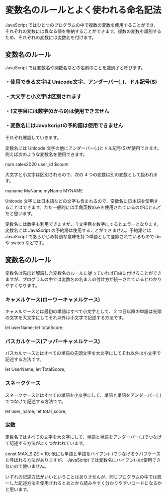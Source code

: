 # 変数名のルールとよく使われる命名記法
JavaScript ではひとつのプログラムの中で複数の変数を使用することができ、それぞれの変数には異なる値を格納することができます。複数の変数を識別するため、それぞれの変数には変数名を付けます。

## 変数名のルール
JavaScript では変数名や関数名などの名前のことを識別子と呼びます。

### ・使用できる文字は Unicode文字、アンダーバー(_)、ドル記号($)
### ・大文字と小文字は区別されます
### ・1文字目には数字(0から9)は使用できません
### ・変数名にはJavaScriptの予約語は使用できません

それぞれ確認していきます。

変数名には Unicode 文字の他にアンダーバー(_)とドル記号($)が使用できます。例えば次のような変数名を使用できます。

num
sales2020
user_id
$count

大文字と小文字は区別されるので、次の 4 つの変数は別の変数として扱われます。

myname
MyName
myName
MYNAME

Unicode 文字には日本語などの文字も含まれるので、変数名に日本語を使用することはできます。ただ一般的には半角英数のみを使用されているのがほとんどだと思います。

変数名には数字も利用できますが、 1 文字目を数字にするとエラーとなります。
変数名には JavaScript の予約語は使用することができません。予約語とは JavaScript であらかじめ特別な意味を持つ単語として登録されているもので do や switch などです。

## 変数名のルール
変数名は先ほど解説した変数名のルールに従っていれば自由に付けることができますが、プログラムの中では変数名の名まえの付け方が統一されているとわかりやすくなります。

### キャメルケース(ローワーキャメルケース)
キャメルケースとは最初の単語はすべて小文字として、 2 つ目以降の単語は先頭の文字を大文字にしてそれ以外は小文字で記述する方法です。

let userName;
let totalScore;

### パスカルケース(アッパーキャメルケース)
パスカルケースとはすべての単語の先頭文字を大文字にしてそれ以外は小文字で記述する方法です。

let UserName;
let TotalScore;

### スネークケース
スネークケースとはすべての単語を小文字にして、単語と単語をアンダーバー(_)でつなげて記述する方法です。

let user_name;
let total_score;

### 定数
定数名ではすべての文字を大文字にして、単語と単語をアンダーバー(_)でつなげて記述する方法がよくつかわれています。

const MAX_SIZE = 10;
他にも単語と単語をハイフン(-)でつなげるケバブケースと呼ばれる方法がありますが、 JavaScript では変数名にハイフン(-)は使用できないので使いません。

いずれの記述方法がいいということはありませんが、同じプログラムの中では統一した記述方法を使用されるとあとから読みやすく分かりやすいコードになるかと思います。